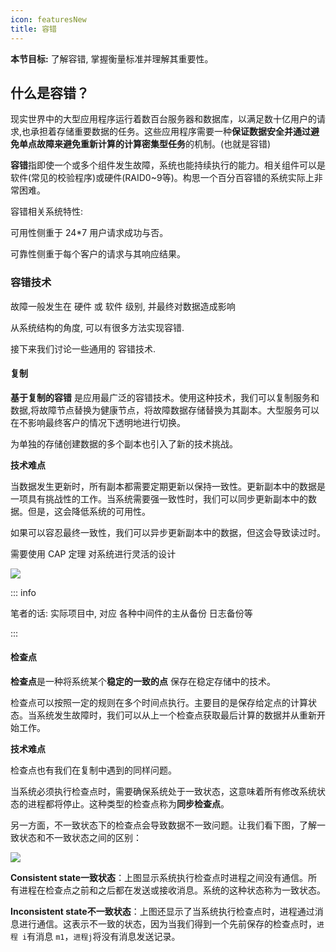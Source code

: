 ```yaml
---
icon: featuresNew
title: 容错
---
```


**本节目标:** 了解容错, 掌握衡量标准并理解其重要性。

## 什么是容错？

现实世界中的大型应用程序运行着数百台服务器和数据库，以满足数十亿用户的请求,也承担着存储重要数据的任务。这些应用程序需要一种**保证数据安全并通过避免单点故障来避免重新计算的计算密集型任务**的机制。(也就是容错)

**容错**指即使一个或多个组件发生故障，系统也能持续执行的能力。相关组件可以是软件(常见的校验程序)或硬件(RAID0~9等)。构思一个百分百容错的系统实际上非常困难。

容错相关系统特性:

可用性侧重于 24*7 用户请求成功与否。

可靠性侧重于每个客户的请求与其响应结果。

### 容错技术

故障一般发生在 硬件 或 软件 级别, 并最终对数据造成影响

从系统结构的角度, 可以有很多方法实现容错.

接下来我们讨论一些通用的 容错技术.

#### 复制

**基于复制的容错** 是应用最广泛的容错技术。使用这种技术，我们可以复制服务和数据,将故障节点替换为健康节点，将故障数据存储替换为其副本。大型服务可以在不影响最终客户的情况下透明地进行切换。

为单独的存储创建数据的多个副本也引入了新的技术挑战。

**技术难点** 

当数据发生更新时，所有副本都需要定期更新以保持一致性。更新副本中的数据是一项具有挑战性的工作。当系统需要强一致性时，我们可以同步更新副本中的数据。但是，这会降低系统的可用性。

如果可以容忍最终一致性，我们可以异步更新副本中的数据，但这会导致读过时。

需要使用 CAP 定理 对系统进行灵活的设计

![](https://cdn.jsdelivr.net/gh/gaoxiang15125/BlogImage@master/1676448246130.png)

::: info

笔者的话: 实际项目中, 对应 各种中间件的主从备份 日志备份等

:::

#### 检查点

**检查点**是一种将系统某个**稳定的一致的点** 保存在稳定存储中的技术。

检查点可以按照一定的规则在多个时间点执行。主要目的是保存给定点的计算状态。当系统发生故障时，我们可以从上一个检查点获取最后计算的数据并从重新开始工作。

**技术难点** 

检查点也有我们在复制中遇到的同样问题。

当系统必须执行检查点时，需要确保系统处于一致状态，这意味着所有修改系统状态的进程都将停止。这种类型的检查点称为**同步检查点**。

另一方面，不一致状态下的检查点会导致数据不一致问题。让我们看下图，了解一致状态和不一致状态之间的区别：

![](https://cdn.jsdelivr.net/gh/gaoxiang15125/BlogImage@master/1676457572311.png)

**Consistent state一致状态**：上图显示系统执行检查点时进程之间没有通信。所有进程在检查点之前和之后都在发送或接收消息。系统的这种状态称为一致状态。

**Inconsistent state不一致状态**：上图还显示了当系统执行检查点时，进程通过消息进行通信。这表示不一致的状态，因为当我们得到一个先前保存的检查点时，`进程 i`有消息 `m1`，`进程j`将没有消息发送记录。